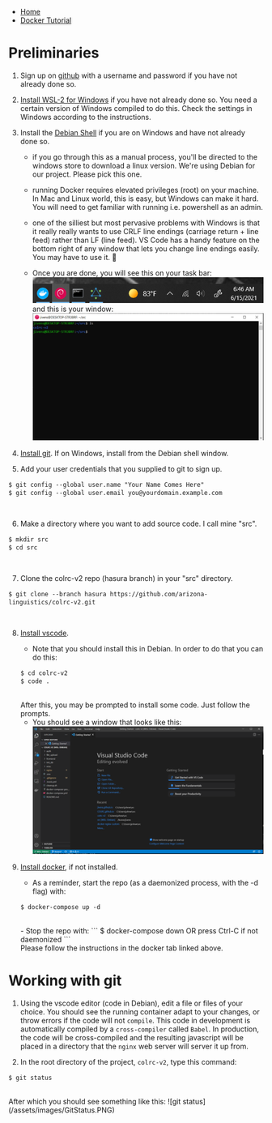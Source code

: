 - [Home](README.md)
- [Docker Tutorial](docker.md)

# Preliminaries

1. Sign up on [github](http://github.com) with a username and password if you have not already done so.<br/>

2. [Install WSL-2 for Windows](https://docs.microsoft.com/en-us/windows/wsl/install-win10) if you have not already done so. You need a certain version of Windows compiled to do this. Check the settings in Windows according to the instructions.<br/>

3. Install the [Debian Shell](https://docs.docker.com/docker-for-windows/wsl/#develop-with-docker-and-wsl-2) if you are on Windows and have not already done so.<br/>

    - if you go through this as a manual process, you'll be directed to the windows store to download a linux version.  We're using Debian for our project. Please pick this one.<br/>

    - running Docker requires elevated privileges (root) on your machine.  In Mac and Linux world, this is easy, but Windows can make it hard.  You will need to get familiar with running i.e. powershell as an admin.<br/>

    - one of the silliest but most pervasive problems with Windows is that it really really wants to use CRLF line endings (carriage return + line feed) rather than LF (line feed).  VS Code has a handy feature on the bottom right of any window that lets you change line endings easily.  You may have to use it.  :slightly_smiling_face:<br/>

    - Once you are done, you will see this on your task bar:
    ![Notice the Red Debian Icon on the Windows TaskBar](/assets/images/DebianToolBar.PNG)
    and this is your window:
    ![Looks just like a command window](/assets/images/DebianShell.PNG)<br/>

4. [Install git](https://git-scm.com/book/en/v2/Getting-Started-Installing-Git). If on Windows, install from the Debian shell window.<br/>

5. Add your user credentials that you supplied to git to sign up.
```
$ git config --global user.name "Your Name Comes Here"
$ git config --global user.email you@yourdomain.example.com
```
<br/>

6. Make a directory where you want to add source code. I call mine "src".
```
$ mkdir src
$ cd src
```
<br/>

7. Clone the colrc-v2 repo (hasura branch) in your "src" directory.
```
$ git clone --branch hasura https://github.com/arizona-linguistics/colrc-v2.git
```
<br/>

8. [Install vscode](https://code.visualstudio.com/download).<br/>

    - Note that you should install this in Debian. In order to do that you can do this:
    ```
    $ cd colrc-v2
    $ code .
    ```
    <br/>
    After this, you may be prompted to install some code. Just follow the prompts.<br/>

    - You should see a window that looks like this:
    ![Looks just like a command window](/assets/images/vscode-colrc-v2.png)<br/>

9. [Install docker](docker.md), if not installed.<br/>
    - As a reminder, start the repo (as a daemonized process, with the -d flag) with:
    ```
    $ docker-compose up -d
    ```
    <br/>
    - Stop the repo with:
    ```
    $ docker-compose down
    OR press Ctrl-C if not daemonized
    ```
    </br>
    Please follow the instructions in the docker tab linked above.</br>

# Working with git

1. Using the vscode editor (code in Debian), edit a file or files of your choice. You should see the running container adapt to your changes, or throw errors if the code will not `compile`. This code in development is automatically compiled by a `cross-compiler` called `Babel`. In production, the code will be cross-compiled and the resulting javascript will be placed in a directory that the `nginx` web server will server it up from.<br/>

2. In the root directory of the project, `colrc-v2`, type this command:
```
$ git status
```
<br/>
After which you should see something like this:
![git status](/assets/images/GitStatus.PNG)<br/>
